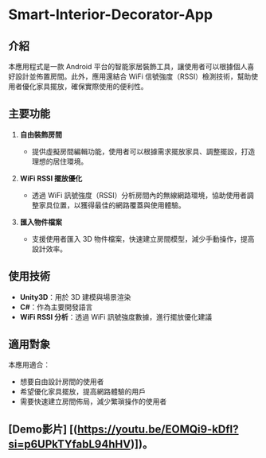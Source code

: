 # Smart-Interior-Decorator-App
## 介紹
本應用程式是一款 Android 平台的智能家居裝飾工具，讓使用者可以根據個人喜好設計並佈置房間。此外，應用還結合 WiFi 信號強度（RSSI）檢測技術，幫助使用者優化家具擺放，確保實際使用的便利性。

## 主要功能
1. **自由裝飾房間**  
   - 提供虛擬房間編輯功能，使用者可以根據需求擺放家具、調整擺設，打造理想的居住環境。  

2. **WiFi RSSI 擺放優化**  
   - 透過 WiFi 訊號強度（RSSI）分析房間內的無線網路環境，協助使用者調整家具位置，以獲得最佳的網路覆蓋與使用體驗。  

3. **匯入物件檔案**  
   - 支援使用者匯入 3D 物件檔案，快速建立房間模型，減少手動操作，提高設計效率。  

## 使用技術
- **Unity3D**：用於 3D 建模與場景渲染  
- **C#**：作為主要開發語言  
- **WiFi RSSI 分析**：透過 WiFi 訊號強度數據，進行擺放優化建議  

## 適用對象
本應用適合：
- 想要自由設計房間的使用者  
- 希望優化家具擺放，提高網路體驗的用戶  
- 需要快速建立房間佈局，減少繁瑣操作的使用者


## [Demo影片] [(https://youtu.be/EOMQi9-kDfI?si=p6UPkTYfabL94hHV)])。
